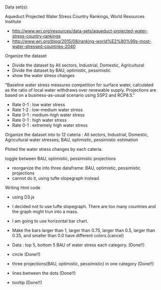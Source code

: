 Data set(s):

Aqueduct Projected Water Stress Country Rankings, World Resources Institute
- http://www.wri.org/resources/data-sets/aqueduct-projected-water-stress-country-rankings
- http://www.wri.org/blog/2015/08/ranking-world%E2%80%99s-most-water-stressed-countries-2040

Organize the dataset
- Divide the dataset by All sectors, Industrial, Domestic, Agricultural
- Divide the dataset by BAU, optimistic, pessimistic
- show the water stress changes

"Baseline water stress measures competition for surface water, calculated as the ratio of local water withdraws over renewable supply. Projections are based on a business-as-usual scenario using SSP2 and RCP8.5."

- Rate 0-1 : low            water stress
- Rate 1-2 : low-medium     water stress
- Rate 0-1 : medium-high    water stress
- Rate 0-1 : high           water stress
- Rate 0-1 : extremely high water stress

Organize the dataset into to 12 cateria : All sectors, Industrial, Domestic, Agricultural water stresses; BAU, optimistic, pessimistic estimation

Ploted the water stress changes by each cateria.

toggle between BAU, optimistic, pessimistic projections
- reorganize the into three dataframe: BAU, optimistic, pessimistic projections
- cannot do it, using tufte slopegraph instead

Writing html code
- using D3.js
- I decided not to use tufte slopegraph. There are too many countries and the graph might trun into a mass.
- I am going to use horizontal bar chart.
- Make the bars larger than 1, larger than 0.75, larger than 0.5, larger than 0.25, and smaller than 0.0 have different colors.(cancel)

- Data : top 5, bottom 5 BAU of water stress each category.       (Done!!)
- circle                                                          (Done!!)
- three projections(BAU, optimistic, pessimistic) in one category (Done!!)
- lines bwtween the dots                                          (Done!!)
- tooltip                                                         (Done!!)



